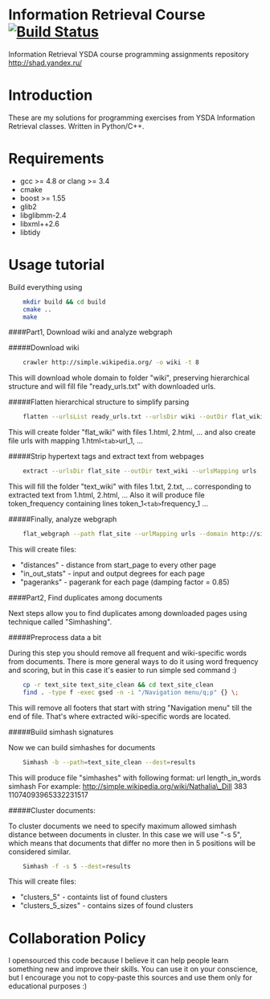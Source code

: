# Information Retrieval Course [![Build Status](https://travis-ci.org/IIoTeP9HuY/Information_Retrieval_Class.png?branch=master)](https://travis-ci.org/IIoTeP9HuY/Information_Retrieval_Class)

Information Retrieval YSDA course programming assignments repository
http://shad.yandex.ru/

Introduction
============

These are my solutions for programming exercises from YSDA Information Retrieval classes. Written in Python/C++.

Requirements
============
* gcc >= 4.8 or clang >= 3.4
* cmake
* boost >= 1.55
* glib2
* libglibmm-2.4
* libxml++2.6
* libtidy

Usage tutorial
============

Build everything using
```bash
    mkdir build && cd build
    cmake ..
    make
```

####Part1, Download wiki and analyze webgraph

#####Download wiki
```bash
    crawler http://simple.wikipedia.org/ -o wiki -t 8
```
This will download whole domain to folder "wiki", preserving hierarchical structure and will
fill file "ready_urls.txt" with downloaded urls.

#####Flatten hierarchical structure to simplify parsing
```bash
    flatten --urlsList ready_urls.txt --urlsDir wiki --outDir flat_wiki --urlsMapping urls
```
This will create folder "flat_wiki" with files 1.html, 2.html, ...
and also create file urls with mapping 1.html`<tab>`url_1, ...

#####Strip hypertext tags and extract text from webpages
```bash
    extract --urlsDir flat_site --outDir text_wiki --urlsMapping urls
```
This will fill the folder "text_wiki" with files 1.txt, 2.txt, ... corresponding to extracted
text from 1.html, 2.html, ...
Also it will produce file token_frequency containing lines token_1`<tab>`frequency_1 ...

#####Finally, analyze webgraph
```bash
    flat_webgraph --path flat_site --urlMapping urls --domain http://simple.wikipedia.org/ --start_page http://simple.wikipedia.org/wiki/Main_Page
```
This will create files:
* "distances" - distance from start_page to every other page
* "in_out_stats" - input and output degrees for each page
* "pageranks" - pagerank for each page (damping factor = 0.85)

####Part2, Find duplicates among documents

Next steps allow you to find duplicates among downloaded pages using technique called "Simhashing".

#####Preprocess data a bit

During this step you should remove all frequent and wiki-specific words from documents.
There is more general ways to do it using word frequency and scoring, but in this case
it's easier to run simple sed command :)

```bash
    cp -r text_site text_site_clean && cd text_site_clean
    find . -type f -exec gsed -n -i "/Navigation menu/q;p" {} \;
```
This will remove all footers that start with string "Navigation menu" till the end of file.
That's where extracted wiki-specific words are located.

#####Build simhash signatures

Now we can build simhashes for documents
```bash
    Simhash -b --path=text_site_clean --dest=results
```
This will produce file "simhashes" with following format: url length\_in\_words simhash
For example: http://simple.wikipedia.org/wiki/Nathalia\_Dill 383 11074093965332231517

#####Cluster documents:

To cluster documents we need to specify maximum allowed simhash distance between documents
in cluster. In this case we will use "-s 5", which means that documents that differ no more then
in 5 positions will be considered similar.
```bash
    Simhash -f -s 5 --dest=results
```
This will create files:
* "clusters_5" - containts list of found clusters
* "clusters_5_sizes" - contains sizes of found clusters

Collaboration Policy
==========

I opensourced this code because I believe it can help people learn something new and improve their skills.
You can use it on your conscience, but I encourage you not to copy-paste this sources and use
them only for educational purposes :)
